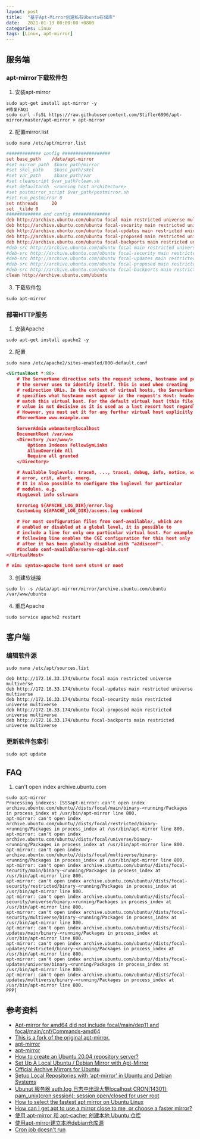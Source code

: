 ```yaml
---
layout: post
title:  "基于Apt-Mirror创建私有Ubuntu存储库"
date:   2021-01-13 00:00:00 +0800
categories: Linux
tags: [Linux, apt-mirror]
---
```


## 服务端
### apt-mirror下载软件包
1. 安装apt-mirror
```shell
sudo apt-get install apt-mirror -y
#修复FAQ1
sudo curl -fsSL https://raw.githubusercontent.com/Stifler6996/apt-mirror/master/apt-mirror > apt-mirror
```

2. 配置mirror.list
```shell
sudo nano /etc/apt/mirror.list
```
```conf
############# config ##################
set base_path    /data/apt-mirror
#set mirror_path  $base_path/mirror
#set skel_path    $base_path/skel
#set var_path     $base_path/var
#set cleanscript $var_path/clean.sh
#set defaultarch  <running host architecture>
#set postmirror_script $var_path/postmirror.sh
#set run_postmirror 0
set nthreads     20
set _tilde 0
############# end config ##############
deb http://archive.ubuntu.com/ubuntu focal main restricted universe multiverse
deb http://archive.ubuntu.com/ubuntu focal-security main restricted universe multiverse
deb http://archive.ubuntu.com/ubuntu focal-updates main restricted universe multiverse
deb http://archive.ubuntu.com/ubuntu focal-proposed main restricted universe multiverse
deb http://archive.ubuntu.com/ubuntu focal-backports main restricted universe multiverse
#deb-src http://archive.ubuntu.com/ubuntu focal main restricted universe multiverse
#deb-src http://archive.ubuntu.com/ubuntu focal-security main restricted universe multiverse
#deb-src http://archive.ubuntu.com/ubuntu focal-updates main restricted universe multiverse
#deb-src http://archive.ubuntu.com/ubuntu focal-proposed main restricted universe multiverse
#deb-src http://archive.ubuntu.com/ubuntu focal-backports main restricted universe multiverse
clean http://archive.ubuntu.com/ubuntu
```

3. 下载软件包
```shell
sudo apt-mirror
```

### 部署HTTP服务
1. 安装Apache
```shell
sudo apt-get install apache2 -y
```

2. 配置
```shell
sudo nano /etc/apache2/sites-enabled/000-default.conf
```

```xml
<VirtualHost *:80>
    # The ServerName directive sets the request scheme, hostname and port that
    # the server uses to identify itself. This is used when creating
    # redirection URLs. In the context of virtual hosts, the ServerName
    # specifies what hostname must appear in the request's Host: header to
    # match this virtual host. For the default virtual host (this file) this
    # value is not decisive as it is used as a last resort host regardless.
    # However, you must set it for any further virtual host explicitly.
    #ServerName www.example.com

    ServerAdmin webmaster@localhost
    DocumentRoot /var/www     
    <Directory /var/www/>
        Options Indexes FollowSymLinks
        AllowOverride All
        Require all granted
    </Directory>

    # Available loglevels: trace8, ..., trace1, debug, info, notice, warn,
    # error, crit, alert, emerg.
    # It is also possible to configure the loglevel for particular
    # modules, e.g.
    #LogLevel info ssl:warn

    ErrorLog ${APACHE_LOG_DIR}/error.log
    CustomLog ${APACHE_LOG_DIR}/access.log combined

    # For most configuration files from conf-available/, which are
    # enabled or disabled at a global level, it is possible to
    # include a line for only one particular virtual host. For example the
    # following line enables the CGI configuration for this host only
    # after it has been globally disabled with "a2disconf".
    #Include conf-available/serve-cgi-bin.conf
</VirtualHost>

# vim: syntax=apache ts=4 sw=4 sts=4 sr noet
```

3. 创建软链接
```shell
sudo ln -s /data/apt-mirror/mirror/archive.ubuntu.com/ubuntu /var/www/ubuntu
```

4. 重启Apache
```shell
sudo service apache2 restart
```

## 客户端
### 编辑软件源
```shell
sudo nano /etc/apt/sources.list
```
```
deb http://172.16.33.174/ubuntu focal main restricted universe multiverse
deb http://172.16.33.174/ubuntu focal-updates main restricted universe multiverse
deb http://172.16.33.174/ubuntu focal-security main restricted universe multiverse
deb http://172.16.33.174/ubuntu focal-proposed main restricted universe multiverse
deb http://172.16.33.174/ubuntu focal-backports main restricted universe multiverse
```

### 更新软件包索引
```shell
sudo apt update
```

## FAQ
1. can't open index archive.ubuntu.com
```
sudo apt-mirror
Processing indexes: [SSSapt-mirror: can't open index archive.ubuntu.com/ubuntu//dists/focal/main/binary-<running/Packages in process_index at /usr/bin/apt-mirror line 800.
apt-mirror: can't open index archive.ubuntu.com/ubuntu//dists/focal/restricted/binary-<running/Packages in process_index at /usr/bin/apt-mirror line 800.
apt-mirror: can't open index archive.ubuntu.com/ubuntu//dists/focal/universe/binary-<running/Packages in process_index at /usr/bin/apt-mirror line 800.
apt-mirror: can't open index archive.ubuntu.com/ubuntu//dists/focal/multiverse/binary-<running/Packages in process_index at /usr/bin/apt-mirror line 800.
apt-mirror: can't open index archive.ubuntu.com/ubuntu//dists/focal-security/main/binary-<running/Packages in process_index at /usr/bin/apt-mirror line 800.
apt-mirror: can't open index archive.ubuntu.com/ubuntu//dists/focal-security/restricted/binary-<running/Packages in process_index at /usr/bin/apt-mirror line 800.
apt-mirror: can't open index archive.ubuntu.com/ubuntu//dists/focal-security/universe/binary-<running/Packages in process_index at /usr/bin/apt-mirror line 800.
apt-mirror: can't open index archive.ubuntu.com/ubuntu//dists/focal-security/multiverse/binary-<running/Packages in process_index at /usr/bin/apt-mirror line 800.
apt-mirror: can't open index archive.ubuntu.com/ubuntu//dists/focal-updates/main/binary-<running/Packages in process_index at /usr/bin/apt-mirror line 800.
apt-mirror: can't open index archive.ubuntu.com/ubuntu//dists/focal-updates/restricted/binary-<running/Packages in process_index at /usr/bin/apt-mirror line 800.
apt-mirror: can't open index archive.ubuntu.com/ubuntu//dists/focal-updates/universe/binary-<running/Packages in process_index at /usr/bin/apt-mirror line 800.
apt-mirror: can't open index archive.ubuntu.com/ubuntu//dists/focal-updates/multiverse/binary-<running/Packages in process_index at /usr/bin/apt-mirror line 800.
PPP]
```

## 参考资料
* [Apt-mirror for amd64 did not include focal/main/dep11 and focal/main/cnf/Commands-amd64](https://askubuntu.com/questions/1252828/apt-mirror-for-amd64-did-not-include-focal-main-dep11-and-focal-main-cnf-command)
* [This is a fork of the original apt-mirror.](https://github.com/Stifler6996/apt-mirror)
* [apt-mirror](https://apt-mirror.github.io)
* [apt-mirror](https://github.com/apt-mirror/apt-mirror)
* [How to create an Ubuntu 20.04 repository server?](https://www.osradar.com/create-ubuntu-20-04-repository-server/)
* [Set Up A Local Ubuntu / Debian Mirror with Apt-Mirror](https://blog.programster.org/set-up-a-local-ubuntu-mirror-with-apt-mirror)
* [Official Archive Mirrors for Ubuntu](https://launchpad.net/ubuntu/+archivemirrors)
* [Setup Local Repositories with ‘apt-mirror’ in Ubuntu and Debian Systems](https://www.tecmint.com/setup-local-repositories-in-ubuntu/)
* [Ubunut 服务器 auth.log 日志中出现大量localhost CRON[14301]: pam_unix(cron:session): session open/closed for user root](https://blog.yzgod.com/tag/linux)
* [How to select the fastest apt mirror on Ubuntu Linux](https://linuxconfig.org/how-to-select-the-fastest-apt-mirror-on-ubuntu-linux)
* [How can I get apt to use a mirror close to me, or choose a faster mirror?](https://askubuntu.com/questions/37753/how-can-i-get-apt-to-use-a-mirror-close-to-me-or-choose-a-faster-mirror)
* [使用 apt-mirror 和 apt-cacher 创建本地 Ubuntu 仓库](https://blog.fleeto.us/post/build-ubuntu-repository-with-apt-mirror-and-apt-cacher/)
* [使用apt-mirror建立本地debian仓库源](https://www.cnblogs.com/pengdonglin137/p/3474260.html)
* [Cron job doesn't run](https://unix.stackexchange.com/questions/616189/cron-job-doesnt-run)
